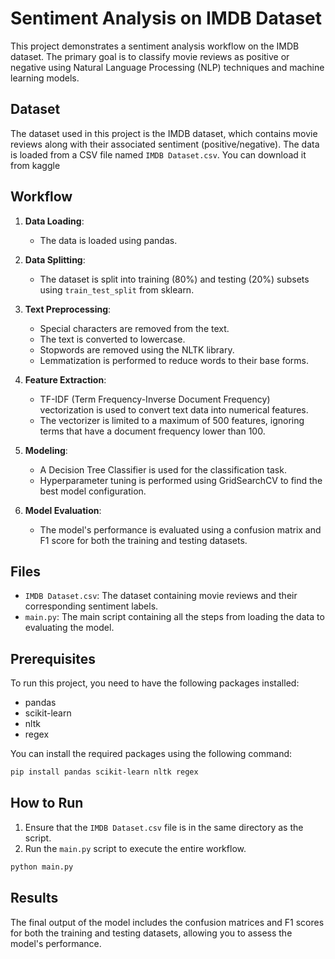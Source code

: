 
# Sentiment Analysis on IMDB Dataset

This project demonstrates a sentiment analysis workflow on the IMDB dataset. The primary goal is to classify movie reviews as positive or negative using Natural Language Processing (NLP) techniques and machine learning models.

## Dataset

The dataset used in this project is the IMDB dataset, which contains movie reviews along with their associated sentiment (positive/negative). The data is loaded from a CSV file named `IMDB Dataset.csv`. You can download it from kaggle

## Workflow

1. **Data Loading**: 
   - The data is loaded using pandas.

2. **Data Splitting**:
   - The dataset is split into training (80%) and testing (20%) subsets using `train_test_split` from sklearn.

3. **Text Preprocessing**:
   - Special characters are removed from the text.
   - The text is converted to lowercase.
   - Stopwords are removed using the NLTK library.
   - Lemmatization is performed to reduce words to their base forms.

4. **Feature Extraction**:
   - TF-IDF (Term Frequency-Inverse Document Frequency) vectorization is used to convert text data into numerical features. 
   - The vectorizer is limited to a maximum of 500 features, ignoring terms that have a document frequency lower than 100.

5. **Modeling**:
   - A Decision Tree Classifier is used for the classification task.
   - Hyperparameter tuning is performed using GridSearchCV to find the best model configuration.

6. **Model Evaluation**:
   - The model's performance is evaluated using a confusion matrix and F1 score for both the training and testing datasets.

## Files

- `IMDB Dataset.csv`: The dataset containing movie reviews and their corresponding sentiment labels.
- `main.py`: The main script containing all the steps from loading the data to evaluating the model.

## Prerequisites

To run this project, you need to have the following packages installed:

- pandas
- scikit-learn
- nltk
- regex

You can install the required packages using the following command:

```bash
pip install pandas scikit-learn nltk regex
```

## How to Run

1. Ensure that the `IMDB Dataset.csv` file is in the same directory as the script.
2. Run the `main.py` script to execute the entire workflow.

```bash
python main.py
```

## Results

The final output of the model includes the confusion matrices and F1 scores for both the training and testing datasets, allowing you to assess the model's performance.

